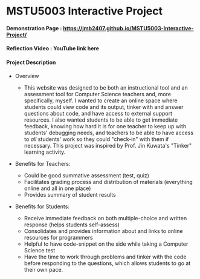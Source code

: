 # MSTU5003 Interactive Project

#### Demonstration Page : <b>https://jmb2407.github.io/MSTU5003-Interactive-Project/</b>

#### Reflection Video : <b>YouTube link here</b>

#### Project Description
- Overview
    - This website was designed to be both an instructional tool and an assessment tool for Computer Science teachers and, more specifically, myself. I wanted to create an online space where students could view code and its output, tinker with and answer questions about code, and have access to external support resources. I also wanted students to be able to get immediate feedback, knowing how hard it is for one teacher to keep up with students' debugging needs, and teachers to be able to have access to <i>all</i> students' work so they could "check-in" with them if necessary. This project was inspired by Prof. Jin Kuwata's "Tinker" learning activity.

- Benefits for Teachers:
    - Could be good summative assessment (test, quiz)
    - Facilitates grading process and distribution of materials (everything online and all in one place)
    - Provides summary of student results

- Benefits for Students:
    - Receive immediate feedback on both multiple-choice and written response (helps students self-assess)
    - Consolidates and provides information about and links to  online resources for programmers
    - Helpful to have code-snippet on the side while taking a Computer Science test
    - Have the time to work through problems and tinker with the code before responding to the questions, which allows students to go at their own pace.
